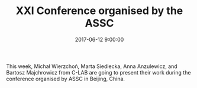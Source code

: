 ﻿---
layout: post
title:  "XXI Conference organised by the ASSC"
date:   2017-06-12 9:00:00
image: /images/3.jpg
---

This week, Michał Wierzchoń, Marta Siedlecka, Anna Anzulewicz, and Bartosz Majchrowicz from C-LAB are going to present their work during the conference organised by ASSC in Beijing, China.
